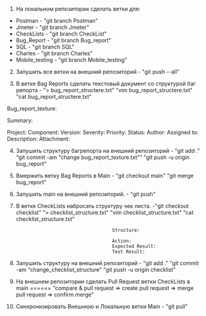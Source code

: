 1. На локальном репозитории сделать ветки для:
- Postman - "git branch Postman"
- Jmeter - "git branch Jmeter"
- CheckLists - "git branch CheckList"
- Bug_Report - "git branch Bug_report"
- SQL - "git branch SQL"
- Charles - "git branch Charles"
- Mobile_testing - "git branch Mobile_testing"

2. Запушить все ветки на внешний репозиторий - "git push --all"

3. В ветке Bag Reports сделать текстовый документ со структурой баг репорта - "> bug_report_structere.txt"
									      "vim bug_report_structere.txt"
									      "cat bug_report_structere.txt"

Bug_report_texture:

Summary:

Project:
Component:
Version:
Severity:
Priority:
Status:
Author:
Assigned to:
Description:
Attachment:

4. Запушить структуру багрепорта на внешний репозиторий - "git add ."
									      "git commit -am "change bug_report_texture.txt""
									      "git push -u origin bug_report"

5. Вмержить ветку Bag Reports в Main - "git checkout main"
									      "git merge bug_report"

6. Запушить main на внешний репозиторий. - "git push"

7. В ветке CheckLists набросать структуру чек листа. -"git checkout checklist"
									      "> checklist_structure.txt"
									      "vim checklist_structure.txt"
									      "cat checklist_structure.txt"

									      Structure:

									      Action:
									      Expected Result:
									      Test Result:



8. Запушить структуру на внешний репозиторий - "git add ."
									      "git commit -am "change_checklist_structure"
									      "git push -u origin checklist"

9. На внешнем репозитории сделать Pull Request ветки CheckLists в main ====== "compare & pull request => create pull request => merge pull request => confirm merge"

10. Синхронизировать Внешнюю и Локальную ветки Main - "git pull"
